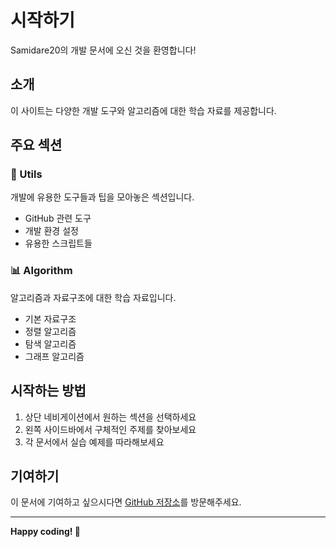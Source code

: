 # 시작하기

Samidare20의 개발 문서에 오신 것을 환영합니다!

## 소개

이 사이트는 다양한 개발 도구와 알고리즘에 대한 학습 자료를 제공합니다.

## 주요 섹션

### 🔧 Utils
개발에 유용한 도구들과 팁을 모아놓은 섹션입니다.
- GitHub 관련 도구
- 개발 환경 설정
- 유용한 스크립트들

### 📊 Algorithm
알고리즘과 자료구조에 대한 학습 자료입니다.
- 기본 자료구조
- 정렬 알고리즘
- 탐색 알고리즘
- 그래프 알고리즘

## 시작하는 방법

1. 상단 네비게이션에서 원하는 섹션을 선택하세요
2. 왼쪽 사이드바에서 구체적인 주제를 찾아보세요
3. 각 문서에서 실습 예제를 따라해보세요

## 기여하기

이 문서에 기여하고 싶으시다면 [GitHub 저장소](https://github.com/samidare20/samidare20)를 방문해주세요.

---

**Happy coding! 🚀**